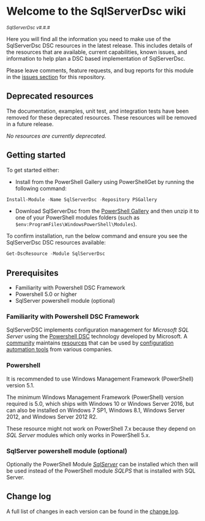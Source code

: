 # Welcome to the SqlServerDsc wiki

<sup>*SqlServerDsc v#.#.#*</sup>

Here you will find all the information you need to make use of the SqlServerDsc
DSC resources in the latest release. This includes details of the resources
that are available, current capabilities, known issues, and information to
help plan a DSC based implementation of SqlServerDsc.

Please leave comments, feature requests, and bug reports for this module in
the [issues section](https://github.com/dsccommunity/SqlServerDsc/issues)
for this repository.

## Deprecated resources

The documentation, examples, unit test, and integration tests have been removed
for these deprecated resources. These resources will be removed
in a future release.

*No resources are currently deprecated.*

## Getting started

To get started either:

- Install from the PowerShell Gallery using PowerShellGet by running the
  following command:

```powershell
Install-Module -Name SqlServerDsc -Repository PSGallery
```

- Download SqlServerDsc from the [PowerShell Gallery](https://www.powershellgallery.com/packages/SqlServerDsc)
  and then unzip it to one of your PowerShell modules folders (such as
  `$env:ProgramFiles\WindowsPowerShell\Modules`).

To confirm installation, run the below command and ensure you see the SqlServerDsc
DSC resources available:

```powershell
Get-DscResource -Module SqlServerDsc
```

## Prerequisites

- Familiarity with Powershell DSC Framework
- Powershell 5.0 or higher
- SqlServer powershell module (optional)

### Familiarity with Powershell DSC Framework

SqlServerDSC implements configuration management for *Microsoft SQL Server*
using the [Powershell DSC](https://docs.microsoft.com/en-us/search/?terms=Desired%20State%20Configuration&scope=PowerShell)
technology developed by Microsoft. A [community](https://dsccommunity.org/)
maintains [resources](https://www.powershellgallery.com/packages?q=Tags%3A%22DSCResource%22)
that can be used by [configuration automation tools](https://dsccommunity.org/configmgt/)
from various companies.

### Powershell

It is recommended to use Windows Management Framework (PowerShell) version 5.1.

The minimum Windows Management Framework (PowerShell) version required is 5.0,
which ships with Windows 10 or Windows Server 2016, but can also be installed
on Windows 7 SP1, Windows 8.1, Windows Server 2012, and Windows Server 2012 R2.

These resource might not work on PowerShell 7.x because they depend on
*SQL Server* modules which only works in PowerShell 5.x.

### SqlServer powershell module (optional)

Optionally the PowerShell Module [*SqlServer*](https://www.powershellgallery.com/packages/SqlServer)
can be installed which then will be used instead of the PowerShell module
*SQLPS* that is installed with SQL Server.

## Change log

A full list of changes in each version can be found in the [change log](https://github.com/dsccommunity/SqlServerDsc/blob/main/CHANGELOG.md).
